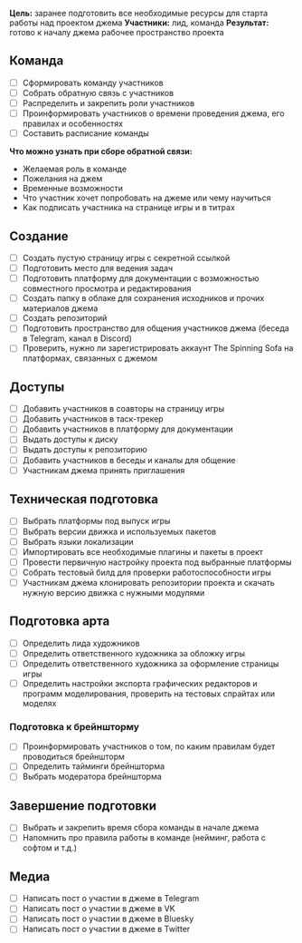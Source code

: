**Цель:** заранее подготовить все необходимые ресурсы для старта работы над проектом джема
**Участники:** лид, команда
**Результат:** готово к началу джема рабочее пространство проекта

## Команда
- [ ] Сформировать команду участников
- [ ] Собрать обратную связь с участников
- [ ] Распределить и закрепить роли участников
- [ ] Проинформировать участников о времени проведения джема, его правилах и особенностях
- [ ] Составить расписание команды

**Что можно узнать при сборе обратной связи:**
- Желаемая роль в команде
- Пожелания на джем
- Временные возможности
- Что участник хочет попробовать на джеме или чему научиться
- Как подписать участника на странице игры и в титрах

## Создание
- [ ] Создать пустую страницу игры с секретной ссылкой
- [ ] Подготовить место для ведения задач
- [ ] Подготовить платформу для документации с возможностью совместного просмотра и редактирования
- [ ] Создать папку в облаке для сохранения исходников и прочих материалов джема
- [ ] Создать репозиторий
- [ ] Подготовить пространство для общения участников джема (беседа в Telegram, канал в Discord)
- [ ] Проверить, нужно ли зарегистрировать аккаунт The Spinning Sofa на платформах, связанных с джемом

## Доступы
- [ ] Добавить участников в соавторы на страницу игры
- [ ] Добавить участников в таск-трекер
- [ ] Добавить участников в платформу для документации
- [ ] Выдать доступы к диску
- [ ] Выдать доступы к репозиторию
- [ ] Добавить участников в беседы и каналы для общение
- [ ] Участникам джема принять приглашения

## Техническая подготовка
- [ ] Выбрать платформы под выпуск игры
- [ ] Выбрать версии движка и используемых пакетов
- [ ] Выбрать языки локализации
- [ ] Импортировать все необходимые плагины и пакеты в проект
- [ ] Провести первичную настройку проекта под выбранные платформы
- [ ] Собрать тестовый билд для проверки работоспособности игры
- [ ] Участникам джема клонировать репозитории проекта и скачать нужную версию движка с нужными модулями

## Подготовка арта
- [ ] Определить лида художников
- [ ] Определить ответственного художника за обложку игры
- [ ] Определить ответственного художника за оформление страницы игры
- [ ] Определить настройки экспорта графических редакторов и программ моделирования, проверить на тестовых спрайтах или моделях

### Подготовка к брейншторму
- [ ] Проинформировать участников о том, по каким правилам будет проводиться брейншторм
- [ ] Определить тайминги брейншторма
- [ ] Выбрать модератора брейншторма

## Завершение подготовки
- [ ] Выбрать и закрепить время сбора команды в начале джема
- [ ] Напомнить про правила работы в команде (нейминг, работа с софтом и т.д.)

## Медиа
- [ ] Написать пост о участии в джеме в Telegram
- [ ] Написать пост о участии в джеме в VK
- [ ] Написать пост о участии в джеме в Bluesky
- [ ] Написать пост о участии в джеме в Twitter